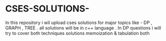 # CSES-SOLUTIONS-
In this repository i wil upload cses solutions for major topics like - DP , GRAPH , TREE . all solutions will be in c++ language . In DP questions i will try to cover both techniques solutions memoization &amp; tabulation both
